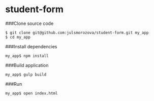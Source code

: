 # student-form

###Clone source code
```
$ git clone git@github.com:julsmorozova/student-form.git my_app
$ cd my_app
```

###Install dependencies
```
my_app$ npm install
```

###Build application
```
my_app$ gulp build
```

###Run
```
my_app$ open index.html
```
